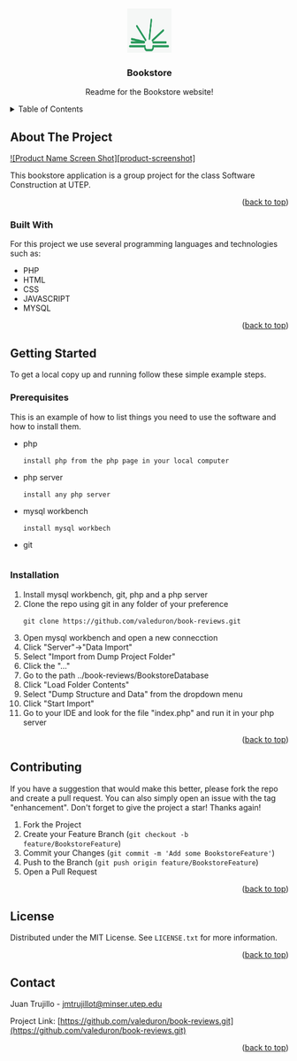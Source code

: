 
<a name="readme-top"></a>



<!-- PROJECT LOGO -->
<br />
<div align="center">
  <a href="https://raw.githubusercontent.com/valeduron/book-reviews/main/image/loader-img.gif">
    <img src="image/loader-img.gif" alt="Logo" width="80" height="80">
  </a>

  <h3 align="center">Bookstore</h3>

  <p align="center">
    Readme for the Bookstore website!
  </p>
</div>



<!-- TABLE OF CONTENTS -->
<details>
  <summary>Table of Contents</summary>
  <ol>
    <li>
      <a href="#about-the-project">About The Project</a>
      <ul>
        <li><a href="#built-with">Built With</a></li>
      </ul>
    </li>
    <li>
      <a href="#getting-started">Getting Started</a>
      <ul>
        <li><a href="#prerequisites">Prerequisites</a></li>
        <li><a href="#installation">Installation</a></li>
      </ul>
    </li>
  </ol>
</details>



<!-- ABOUT THE PROJECT -->
## About The Project

[![Product Name Screen Shot][product-screenshot]](https://example.com)

This bookstore application is a group project for the class Software Construction at UTEP.

<p align="right">(<a href="#readme-top">back to top</a>)</p>



### Built With
For this project we use several programming languages and technologies such as:
* PHP
* HTML
* CSS
* JAVASCRIPT
* MYSQL

<p align="right">(<a href="#readme-top">back to top</a>)</p>



<!-- GETTING STARTED -->
## Getting Started

To get a local copy up and running follow these simple example steps.

### Prerequisites

This is an example of how to list things you need to use the software and how to install them.
* php
  ```
  install php from the php page in your local computer
  ```
* php server
  ```
  install any php server
  ```
* mysql workbench
  ```
  install mysql workbech
  ```
* git 
  ```install git
  ```
### Installation

1. Install mysql workbench, git, php and a php server
2. Clone the repo using git in any folder of your preference
   ```
   git clone https://github.com/valeduron/book-reviews.git
   ```
3. Open mysql workbench and open a new connecction
4. Click "Server"→"Data Import"
5. Select "Import from Dump Project Folder"
6. Click the "..."
7. Go to the path ../book-reviews/BookstoreDatabase
8. Click "Load Folder Contents"
9. Select "Dump Structure and Data" from the dropdown menu
10. Click "Start Import"
11. Go to your IDE and look for the file "index.php" and run it in your php server
<p align="right">(<a href="#readme-top">back to top</a>)</p>






<!-- CONTRIBUTING -->
## Contributing


If you have a suggestion that would make this better, please fork the repo and create a pull request. You can also simply open an issue with the tag "enhancement".
Don't forget to give the project a star! Thanks again!

1. Fork the Project
2. Create your Feature Branch (`git checkout -b feature/BookstoreFeature`)
3. Commit your Changes (`git commit -m 'Add some BookstoreFeature'`)
4. Push to the Branch (`git push origin feature/BookstoreFeature`)
5. Open a Pull Request

<p align="right">(<a href="#readme-top">back to top</a>)</p>



<!-- LICENSE -->
## License

Distributed under the MIT License. See `LICENSE.txt` for more information.

<p align="right">(<a href="#readme-top">back to top</a>)</p>



<!-- CONTACT -->
## Contact

Juan Trujillo - jmtrujillot@minser.utep.edu

Project Link: [https://github.com/valeduron/book-reviews.git](https://github.com/valeduron/book-reviews.git)

<p align="right">(<a href="#readme-top">back to top</a>)</p>





